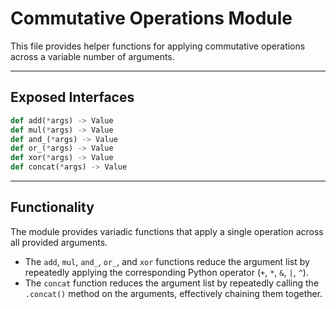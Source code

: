 # Commutative Operations Module

This file provides helper functions for applying commutative operations across a variable number of arguments.

-----

## Exposed Interfaces

```python
def add(*args) -> Value
def mul(*args) -> Value
def and_(*args) -> Value
def or_(*args) -> Value
def xor(*args) -> Value
def concat(*args) -> Value
```

-----

## Functionality

The module provides variadic functions that apply a single operation across all provided arguments.

  * The `add`, `mul`, `and_`, `or_`, and `xor` functions reduce the argument list by repeatedly applying the corresponding Python operator (`+`, `*`, `&`, `|`, `^`).
  * The `concat` function reduces the argument list by repeatedly calling the `.concat()` method on the arguments, effectively chaining them together.

